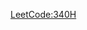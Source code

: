 [LeetCode:340H](https://leetcode.com/problems/longest-substring-with-at-most-k-distinct-characters/description/)
